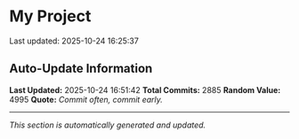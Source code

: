 # My Project


Last updated: 2025-10-24 16:25:37












































































































































































































































































































































































































































































































































































































































































































































































































































































































































































































































































































































































































































































































































































































































































































































































































































































































































































































































































































































































































































































































































































































































































































































































































































































































































































































































































































































































































































































































































































































































































































































































































































































































































































































## Auto-Update Information

**Last Updated:** 2025-10-24 16:51:42
**Total Commits:** 2885
**Random Value:** 4995
**Quote:** _Commit often, commit early._

---
_This section is automatically generated and updated._